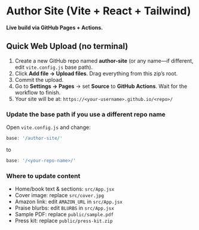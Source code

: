 # Author Site (Vite + React + Tailwind)

**Live build via GitHub Pages + Actions.**

## Quick Web Upload (no terminal)
1. Create a new GitHub repo named **author-site** (or any name—if different, edit `vite.config.js` base path).
2. Click **Add file → Upload files**. Drag everything from this zip’s root.
3. Commit the upload.
4. Go to **Settings → Pages** → set **Source** to **GitHub Actions**. Wait for the workflow to finish.
5. Your site will be at: `https://<your-username>.github.io/<repo>/`

### Update the base path if you use a different repo name
Open `vite.config.js` and change:
```js
base: '/author-site/'
```
to
```js
base: '/<your-repo-name>/'
```

### Where to update content
- Home/book text & sections: `src/App.jsx`
- Cover image: replace `src/cover.jpg`
- Amazon link: edit `AMAZON_URL` in `src/App.jsx`
- Praise blurbs: edit `BLURBS` in `src/App.jsx`
- Sample PDF: replace `public/sample.pdf`
- Press kit: replace `public/press-kit.zip`
